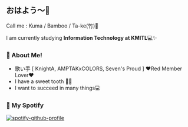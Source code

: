 ## おはよう～👋
Call me : Kuma / Bamboo / Ta-ke(竹)🎍


I am currently studying **Information Technology at KMITL**💻✨

### 🐼 About Me!
- 歌い手 [ KnightA, AMPTAKxCOLORS, Seven's Proud ] ❤️Red Member Lover❤️
- I have a sweet tooth 🦷🍭
- I want to succeed in many things💻

### 🎵 My Spotify

[![spotify-github-profile](https://spotify-github-profile.kittinanx.com/api/view?uid=31nawfncg5px5qabupebsd35wnr4&cover_image=true&theme=novatorem&show_offline=false&background_color=000000&interchange=false&bar_color=d10000&bar_color_cover=false)](https://spotify-github-profile.kittinanx.com/api/view?uid=31nawfncg5px5qabupebsd35wnr4&redirect=true)

<!--
**bemalykuma/bemalykuma** is a ✨ _special_ ✨ repository because its `README.md` (this file) appears on your GitHub profile.

Here are some ideas to get you started:

- 🔭 I’m currently working on ...
- 🌱 I’m currently learning ...
- 👯 I’m looking to collaborate on ...
- 🤔 I’m looking for help with ...
- 💬 Ask me about ...
- 📫 How to reach me: ...
- 😄 Pronouns: ...
- ⚡ Fun fact: ...
-->
